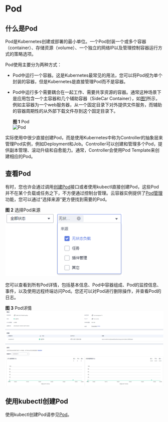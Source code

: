 # Pod<a name="cci_01_0067"></a>

## 什么是Pod<a name="section75255539102"></a>

Pod是Kubernetes创建或部署的最小单位。一个Pod封装一个或多个容器（container）、存储资源（volume）、一个独立的网络IP以及管理控制容器运行方式的策略选项。

Pod使用主要分为两种方式：

-   Pod中运行一个容器。这是Kubernetes最常见的用法，您可以将Pod视为单个封装的容器，但是Kubernetes是直接管理Pod而不是容器。
-   Pod中运行多个需要耦合在一起工作、需要共享资源的容器。通常这种场景下是应用包含一个主容器和几个辅助容器（SideCar Container），如[图1](#zh-cn_topic_0116111750_fig347141918551)所示，例如主容器为一个web服务器，从一个固定目录下对外提供文件服务，而辅助的容器周期性的从外部下载文件存到这个固定目录下。

    **图 1**  Pod<a name="zh-cn_topic_0116111750_fig347141918551"></a>  
    ![](figures/Pod.png "Pod")


实际使用中很少直接创建Pod，而是使用Kubernetes中称为Controller的抽象层来管理Pod实例，例如Deployment和Job。Controller可以创建和管理多个Pod，提供副本管理、滚动升级和自愈能力。通常，Controller会使用Pod Template来创建相应的Pod。

## 查看Pod<a name="section1229283715316"></a>

有时，您也许会通过调用[创建Pod](https://support.huaweicloud.com/api-cci/createCoreV1NamespacedPod.html)接口或者使用kubectl直接创建Pod，这些Pod并不在某个负载或任务之下，不方便通过控制台管理。云容器实例提供了[Pod管理](https://console.huaweicloud.com/cci/#/app/workload/pod/list)功能，您可以通过“选择来源“更方便找到需要的Pod。

**图 2**  选择Pod来源<a name="fig20683185364514"></a>  
![](figures/选择Pod来源.png "选择Pod来源")

您可以查看到所有Pod详情，包括基本信息、Pod中容器组成、Pod的监控信息、事件，以及使用远程终端访问Pod。您还可以对Pod进行删除操作，并查看Pod的日志。

**图 3**  Pod详情<a name="fig4253134014513"></a>  
![](figures/Pod详情.png "Pod详情")

## 使用kubectl创建Pod<a name="section586616213325"></a>

使用kubectl创建Pod请参见[Pod](https://support.huaweicloud.com/devg-cci/cci_05_0004.html)。

